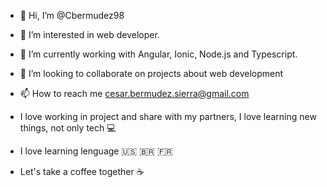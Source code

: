 - 👋 Hi, I’m @Cbermudez98
- 👀 I’m interested in web developer.
- 🌱 I’m currently working with Angular, Ionic, Node.js and Typescript.
- 💞️ I’m looking to collaborate on projects about web development
- 📫 How to reach me cesar.bermudez.sierra@gmail.com

- I love working in project and share with my partners, I love learning new things, not only tech :computer:
- I love learning lenguage :us: :brazil: :fr:

- Let's take a coffee together :coffee:

